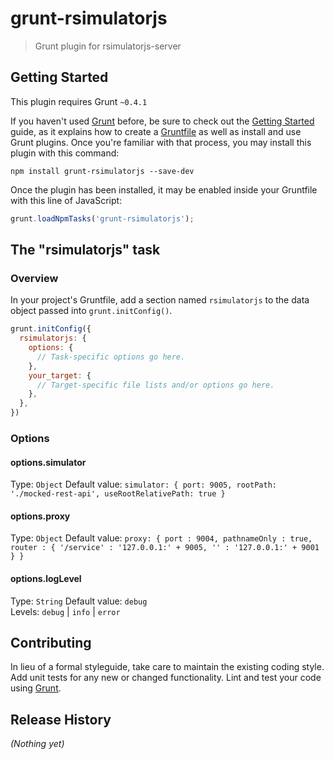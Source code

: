 # grunt-rsimulatorjs

> Grunt plugin for rsimulatorjs-server

## Getting Started
This plugin requires Grunt `~0.4.1`

If you haven't used [Grunt](http://gruntjs.com/) before, be sure to check out the [Getting Started](http://gruntjs.com/getting-started) guide, as it explains how to create a [Gruntfile](http://gruntjs.com/sample-gruntfile) as well as install and use Grunt plugins. Once you're familiar with that process, you may install this plugin with this command:

```shell
npm install grunt-rsimulatorjs --save-dev
```

Once the plugin has been installed, it may be enabled inside your Gruntfile with this line of JavaScript:

```js
grunt.loadNpmTasks('grunt-rsimulatorjs');
```

## The "rsimulatorjs" task

### Overview
In your project's Gruntfile, add a section named `rsimulatorjs` to the data object passed into `grunt.initConfig()`.

```js
grunt.initConfig({
  rsimulatorjs: {
    options: {
      // Task-specific options go here.
    },
    your_target: {
      // Target-specific file lists and/or options go here.
    },
  },
})
```

### Options

#### options.simulator
Type: `Object`
Default value:
`simulator: {
     port: 9005,
     rootPath: './mocked-rest-api',
     useRootRelativePath: true
}`

#### options.proxy
Type: `Object`
Default value:
`proxy: {
     port : 9004,
     pathnameOnly : true,
     router : {
         '/service' : '127.0.0.1:' + 9005,
         '' : '127.0.0.1:' + 9001
     }
}`

#### options.logLevel
Type: `String`
Default value: `debug`  
Levels: `debug` | `info` | `error`

## Contributing
In lieu of a formal styleguide, take care to maintain the existing coding style. Add unit tests for any new or changed functionality. Lint and test your code using [Grunt](http://gruntjs.com/).

## Release History
_(Nothing yet)_

